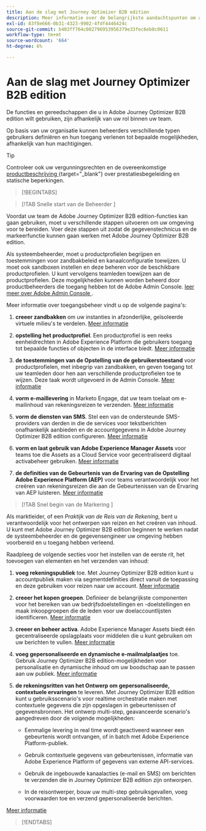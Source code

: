 ```yaml
---
title: Aan de slag met Journey Optimizer B2B edition
description: Meer informatie over de belangrijkste aandachtspunten om als nieuwe gebruiker aan de slag te gaan met de B2B-editie van Journey Optimizer.
exl-id: 83f8e666-0b31-4323-9902-4fdf4446424c
source-git-commit: b403ff764c002796953956379e33fec6eb8c0611
workflow-type: tm+mt
source-wordcount: '664'
ht-degree: 6%

---
```


# Aan de slag met Journey Optimizer B2B edition

De functies en gereedschappen die u in Adobe Journey Optimizer B2B edition wilt gebruiken, zijn afhankelijk van uw rol binnen uw team.

Op basis van uw organisatie kunnen beheerders verschillende typen gebruikers definiëren en hun toegang verlenen tot bepaalde mogelijkheden, afhankelijk van hun machtigingen.

>[!TIP]
>
>Controleer ook uw vergunningsrechten en de overeenkomstige [ productbeschrijving ](https://helpx.adobe.com/legal/product-descriptions/adobe-journey-optimizer-b2b.html) {target="_blank"} over prestatiesbegeleiding en statische beperkingen.

>[!BEGINTABS]

>[!TAB  Snelle start van de Beheerder ]

Voordat uw team de Adobe Journey Optimizer B2B edition-functies kan gaan gebruiken, moet u verschillende stappen uitvoeren om uw omgeving voor te bereiden. Voer deze stappen uit zodat de gegevenstechnicus en de markeerfunctie kunnen gaan werken met Adobe Journey Optimizer B2B edition.

Als systeembeheerder, moet u productprofielen begrijpen en toestemmingen voor zandbakbeleid en kanaalconfiguratie toewijzen. U moet ook sandboxen instellen en deze beheren voor de beschikbare productprofielen. U kunt vervolgens teamleden toewijzen aan de productprofielen. Deze mogelijkheden kunnen worden beheerd door productbeheerders die toegang hebben tot de Adobe Admin Console. [ leer meer over Adobe Admin Console ](https://helpx.adobe.com/nl/enterprise/using/admin-console.html).

Meer informatie over toegangsbeheer vindt u op de volgende pagina&#39;s:

1. **creeer zandbakken** om uw instanties in afzonderlijke, geïsoleerde virtuele milieu&#39;s te verdelen. [Meer informatie](https://experienceleague.adobe.com/en/docs/experience-platform/sandbox/home#understanding-sandboxes)

1. **opstelling het productprofiel**. Een productprofiel is een reeks eenheidrechten in Adobe Experience Platform die gebruikers toegang tot bepaalde functies of objecten in de interface biedt. [Meer informatie](../admin/user-management.md#create-the-marketo-engage-product-profile)

1. **de toestemmingen van de Opstelling van de gebruikerstoestand** voor productprofielen, met inbegrip van zandbakken, en geven toegang tot uw teamleden door hen aan verschillende productprofielen toe te wijzen. Deze taak wordt uitgevoerd in de Admin Console. [Meer informatie](../admin/user-management.md#create-a-user-group)

1. **vorm e-maillevering** in Marketo Engage, dat uw team toelaat om e-mailinhoud van rekeningsreizen te verzenden. [Meer informatie](https://experienceleague.adobe.com/en/docs/marketo/using/getting-started/initial-setup/setup-steps#ensure-email-deliverability)

1. **vorm de diensten van SMS**. Stel een van de ondersteunde SMS-providers van derden in die de services voor tekstberichten onafhankelijk aanbieden en de accountgegevens in Adobe Journey Optimizer B2B edition configureren. [Meer informatie](../admin/configure-channels-sms.md)

1. **vorm en laat gebruik van Adobe Experience Manager Assets** voor teams toe die Assets as a Cloud Service voor gecentraliseerd digitaal activabeheer gebruiken. [Meer informatie](../admin/configure-aem-repositories.md)

1. **de definities van de Gebeurtenis van de Ervaring van de Opstelling Adobe Experience Platform (AEP)** voor teams verantwoordelijk voor het creëren van rekeningsreizen die aan de Gebeurtenissen van de Ervaring van AEP luisteren. [Meer informatie](../admin/configure-aep-events.md)

>[!TAB  Snel begin van de Markering ]

Als marktleider, of een _Praktijk van de Reis van de Rekening_, bent u verantwoordelijk voor het ontwerpen van reizen en het creëren van inhoud. U kunt met Adobe Journey Optimizer B2B edition beginnen te werken nadat de systeembeheerder en de gegevensengineer uw omgeving hebben voorbereid en u toegang hebben verleend.

Raadpleeg de volgende secties voor het instellen van de eerste rit, het toevoegen van elementen en het verzenden van inhoud:

1. **voeg rekeningspubliek** toe. Met Journey Optimizer B2B edition kunt u accountpubliek maken via segmentdefinities direct vanuit de toepassing en deze gebruiken voor reizen naar uw account. [Meer informatie](../audiences/account-audience-overview.md)

1. **creeer het kopen groepen**. Definieer de belangrijkste componenten voor het bereiken van uw bedrijfsdoelstellingen en -doelstellingen en maak inkoopgroepen die de leden voor uw doelaccountlijsten identificeren. [Meer informatie](../buying-groups/buying-groups-overview.md)

1. **creeer en beheer activa**. Adobe Experience Manager Assets biedt één gecentraliseerde opslagplaats voor middelen die u kunt gebruiken om uw berichten te vullen. [Meer informatie](../content/assets-overview.md)

1. **voeg gepersonaliseerde en dynamische e-mailmalplaatjes** toe. Gebruik Journey Optimizer B2B edition-mogelijkheden voor personalisatie en dynamische inhoud om uw boodschap aan te passen aan uw publiek. [Meer informatie](../content/email-templates.md)

1. **de rekeningsritten van het Ontwerp om gepersonaliseerde, contextuele ervaringen** te leveren. Met Journey Optimizer B2B edition kunt u gebruiksscenario&#39;s voor realtime orchestratie maken met contextuele gegevens die zijn opgeslagen in gebeurtenissen of gegevensbronnen. Het ontwerp multi-step, geavanceerde scenario&#39;s aangedreven door de volgende mogelijkheden:

   * Eenmalige levering in real time wordt geactiveerd wanneer een gebeurtenis wordt ontvangen, of in batch met Adobe Experience Platform-publiek.

   * Gebruik contextuele gegevens van gebeurtenissen, informatie van Adobe Experience Platform of gegevens van externe API-services.

   * Gebruik de ingebouwde kanaalacties (e-mail en SMS) om berichten te verzenden die in Journey Optimizer B2B edition zijn ontworpen.

   * In de reisontwerper, bouw uw multi-step gebruiksgevallen, voeg voorwaarden toe en verzend gepersonaliseerde berichten.

[Meer informatie](../journeys/journey-overview.md)

>[!ENDTABS]
